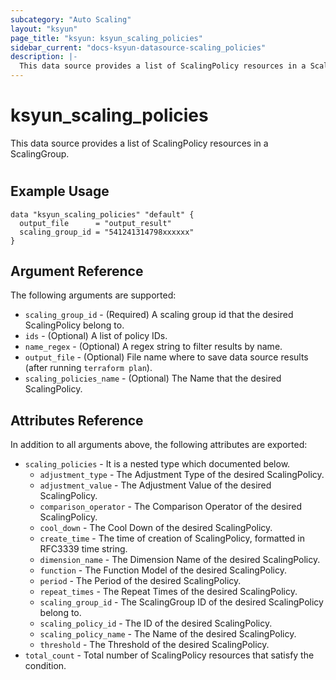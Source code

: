 ```yaml
---
subcategory: "Auto Scaling"
layout: "ksyun"
page_title: "ksyun: ksyun_scaling_policies"
sidebar_current: "docs-ksyun-datasource-scaling_policies"
description: |-
  This data source provides a list of ScalingPolicy resources in a ScalingGroup.
---
```


# ksyun_scaling_policies

This data source provides a list of ScalingPolicy resources in a ScalingGroup.

#

## Example Usage

```hcl
data "ksyun_scaling_policies" "default" {
  output_file      = "output_result"
  scaling_group_id = "541241314798xxxxxx"
}
```

## Argument Reference

The following arguments are supported:

* `scaling_group_id` - (Required) A scaling group id that the desired ScalingPolicy belong to.
* `ids` - (Optional) A list of policy IDs.
* `name_regex` - (Optional) A regex string to filter results by name.
* `output_file` - (Optional) File name where to save data source results (after running `terraform plan`).
* `scaling_policies_name` - (Optional) The Name that the desired ScalingPolicy.

## Attributes Reference

In addition to all arguments above, the following attributes are exported:

* `scaling_policies` - It is a nested type which documented below.
  * `adjustment_type` - The Adjustment Type of the desired ScalingPolicy.
  * `adjustment_value` - The Adjustment Value of the desired ScalingPolicy.
  * `comparison_operator` - The Comparison Operator of the desired ScalingPolicy.
  * `cool_down` - The Cool Down of the desired ScalingPolicy.
  * `create_time` - The time of creation of ScalingPolicy, formatted in RFC3339 time string.
  * `dimension_name` - The Dimension Name of the desired ScalingPolicy.
  * `function` - The Function Model of the desired ScalingPolicy.
  * `period` - The Period of the desired ScalingPolicy.
  * `repeat_times` - The Repeat Times of the desired ScalingPolicy.
  * `scaling_group_id` - The ScalingGroup ID of the desired ScalingPolicy belong to.
  * `scaling_policy_id` - The ID of the desired ScalingPolicy.
  * `scaling_policy_name` - The Name of the desired ScalingPolicy.
  * `threshold` - The Threshold of the desired ScalingPolicy.
* `total_count` - Total number of ScalingPolicy resources that satisfy the condition.


